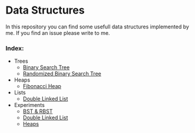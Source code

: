 # Data Structures
In this repository you can find some usefull data structures implemented by me.
If you find an issue please write to me.

### Index:
- Trees
  -  [Binary Search Tree](binary%20search%20tree/)
  -  [Randomized Binary Search Tree](randomized%20bst/)
- Heaps
  -  [Fibonacci Heap](fibonacci%20heap/)
- Lists
  -  [Double Linked List](linked%20list/)
- Experiments
  - [BST & RBST](Experimentation/rbst/img/)
  - [Double Linked List](Experimentation/linked_list/img/)
  - [Heaps](Experimentation/heaps/img/)
